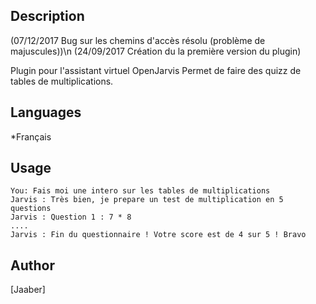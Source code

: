 ## Description
(07/12/2017 Bug sur les chemins d'accès résolu (problème de majuscules))\n
(24/09/2017 Création du la première version du plugin)


Plugin pour l'assistant virtuel OpenJarvis
Permet de faire des quizz de tables de multiplications.

## Languages

*Français

## Usage 
```
You: Fais moi une intero sur les tables de multiplications
Jarvis : Très bien, je prepare un test de multiplication en 5 questions
Jarvis : Question 1 : 7 * 8
....
Jarvis : Fin du questionnaire ! Votre score est de 4 sur 5 ! Bravo
```

## Author
[Jaaber] 

